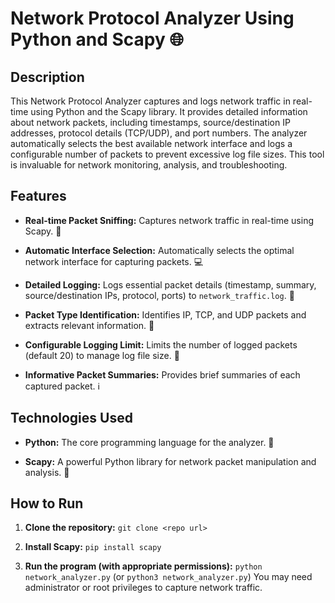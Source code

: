 # Network Protocol Analyzer Using Python and Scapy 🌐

## Description

This Network Protocol Analyzer captures and logs network traffic in real-time using Python and the Scapy library.  It provides detailed information about network packets, including timestamps, source/destination IP addresses, protocol details (TCP/UDP), and port numbers.  The analyzer automatically selects the best available network interface and logs a configurable number of packets to prevent excessive log file sizes.  This tool is invaluable for network monitoring, analysis, and troubleshooting.

## Features

* **Real-time Packet Sniffing:** Captures network traffic in real-time using Scapy. 📡

* **Automatic Interface Selection:**  Automatically selects the optimal network interface for capturing packets. 💻

* **Detailed Logging:** Logs essential packet details (timestamp, summary, source/destination IPs, protocol, ports) to `network_traffic.log`. 📝

* **Packet Type Identification:** Identifies IP, TCP, and UDP packets and extracts relevant information.  🔎

* **Configurable Logging Limit:** Limits the number of logged packets (default 20) to manage log file size. 🔢

* **Informative Packet Summaries:**  Provides brief summaries of each captured packet. ℹ️

## Technologies Used

* **Python:** The core programming language for the analyzer. 🐍

* **Scapy:** A powerful Python library for network packet manipulation and analysis. 📡

## How to Run

1. **Clone the repository:** `git clone <repo url>`

2. **Install Scapy:** `pip install scapy`

3. **Run the program (with appropriate permissions):** `python network_analyzer.py` (or `python3 network_analyzer.py`)  You may need administrator or root privileges to capture network traffic.
